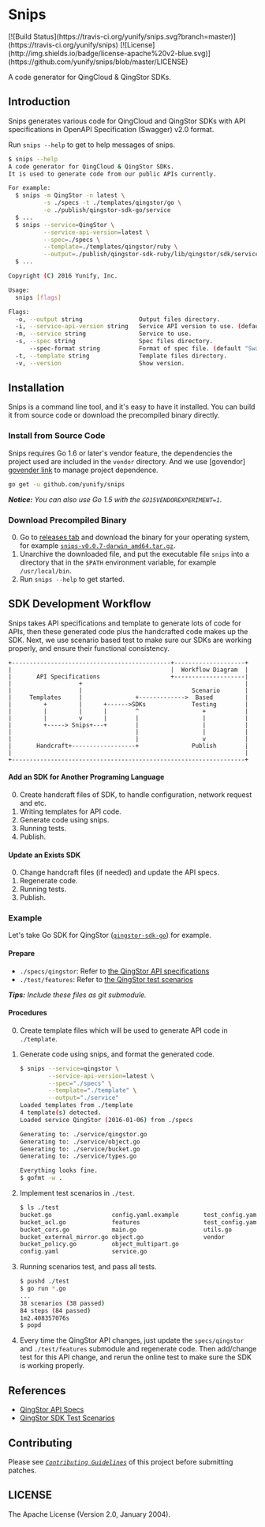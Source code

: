 # Snips

<span style="display: inline-block">
[![Build Status](https://travis-ci.org/yunify/snips.svg?branch=master)]
(https://travis-ci.org/yunify/snips)
[![License](http://img.shields.io/badge/license-apache%20v2-blue.svg)]
(https://github.com/yunify/snips/blob/master/LICENSE)
</span>

A code generator for QingCloud & QingStor SDKs.

## Introduction

Snips generates various code for QingCloud and QingStor SDKs with API
specifications in OpenAPI Specification (Swagger) v2.0 format.

Run `snips --help` to get to help messages of snips.

``` bash
$ snips --help
A code generator for QingCloud & QingStor SDKs.
It is used to generate code from our public APIs currently.

For example:
  $ snips -m QingStor -n latest \
          -s ./specs -t ./templates/qingstor/go \
          -o ./publish/qingstor-sdk-go/service
  $ ...
  $ snips --service=QingStor \
          --service-api-version=latest \
          --spec=./specs \
          --template=./templates/qingstor/ruby \
          --output=./publish/qingstor-sdk-ruby/lib/qingstor/sdk/service
  $ ...

Copyright (C) 2016 Yunify, Inc.

Usage:
  snips [flags]

Flags:
  -o, --output string                Output files directory.
  -i, --service-api-version string   Service API version to use. (default "latest")
  -m, --service string               Service to use.
  -s, --spec string                  Spec files directory.
      --spec-format string           Format of spec file. (default "Swagger-v2.0")
  -t, --template string              Template files directory.
  -v, --version                      Show version.
```

## Installation

Snips is a command line tool, and it's easy to have it installed. You can build
it from source code or download the precompiled binary directly.

### Install from Source Code

Snips requires Go 1.6 or later's vendor feature, the dependencies the project
used are included in the `vendor` directory. And we use [govendor]
[govender link] to manage project dependence.

``` bash
go get -u github.com/yunify/snips
```

___Notice:___ _You can also use Go 1.5 with the `GO15VENDOREXPERIMENT=1`._

### Download Precompiled Binary

0. Go to [releases tab][release link] and download the binary for your operating
system, for example [`snips-v0.0.7-darwin_amd64.tar.gz`][example download link].
0. Unarchive the downloaded file, and put the executable file `snips` into a
directory that in the `$PATH` environment variable, for example
`/usr/local/bin`.
0. Run `snips --help` to get started.

## SDK Development Workflow

Snips takes API specifications and template to generate lots of code for APIs,
then these generated code plus the handcrafted code makes up the SDK. Next,
we use scenario based test to make sure our SDKs are working properly, and
ensure their functional consistency.

```
+---------------------------------------------+--------------------+
|                                             |  Workflow Diagram  |
|       API Specifications                    +--------------------|
|                   +                                              |
|                   |                               Scenario       |
|     Templates     |               +------------->  Based         |
|         +         |      +------>SDKs             Testing        |
|         |         |      |        ^                  +           |
|         |         v      |        |                  |           |
|         +-----> Snips+---+        |                  |           |
|                                   |                  |           |
|                                   |                  v           |
|       Handcraft+------------------+               Publish        |
|                                                                  |
+------------------------------------------------------------------+
```

#### Add an SDK for Another Programing Language

0. Create handcraft files of SDK, to handle configuration, network request and etc.
0. Writing templates for API code.
0. Generate code using snips.
0. Running tests.
0. Publish.

#### Update an Exists SDK

0. Change handcraft files (if needed) and update the API specs.
0. Regenerate code.
0. Running tests.
0. Publish.

### Example

Let's take Go SDK for QingStor ([`qingstor-sdk-go`][qingstor-sdk-go link]) for
example.

#### Prepare

- `./specs/qingstor`: Refer to [the QingStor API specifications][api specs link]
- `./test/features`: Refer to [the QingStor test scenarios][test scenarios link]

___Tips:___ _Include these files as git submodule._

#### Procedures

0. Create template files which will be used to generate API code in `./template`.
0. Generate code using snips, and format the generated code.

    ``` bash
    $ snips --service=qingstor \
            --service-api-version=latest \
            --spec="./specs" \
            --template="./template" \
            --output="./service"
    Loaded templates from ./template
    4 template(s) detected.
    Loaded service QingStor (2016-01-06) from ./specs

    Generating to: ./service/qingstor.go
    Generating to: ./service/object.go
    Generating to: ./service/bucket.go
    Generating to: ./service/types.go

    Everything looks fine.
    $ gofmt -w .
    ```

0. Implement test scenarios in `./test`.

    ``` bash
    $ ls ./test
    bucket.go                 config.yaml.example       test_config.yaml
    bucket_acl.go             features                  test_config.yaml.example
    bucket_cors.go            main.go                   utils.go
    bucket_external_mirror.go object.go                 vendor
    bucket_policy.go          object_multipart.go
    config.yaml               service.go
    ```
 
0. Running scenarios test, and pass all tests.

    ``` bash
    $ pushd ./test
    $ go run *.go
    ...
    38 scenarios (38 passed)
    84 steps (84 passed)
    1m2.408357076s
    $ popd
    ```

0. Every time the QingStor API changes, just update the `specs/qingstor` and
`./test/features` submodule and regenerate code. Then add/change test for this
API change, and rerun the online test to make sure the SDK is working properly.

## References

- [QingStor API Specs][api specs link]
- [QingStor SDK Test Scenarios][test scenarios link]

## Contributing

Please see [_`Contributing Guidelines`_](./CONTRIBUTING.md) of this project
before submitting patches.

## LICENSE

The Apache License (Version 2.0, January 2004).

[govender link]: https://github.com/kardianos/govendor
[qingstor-sdk-go link]: https://github.com/yunify/qingstor-sdk-go
[api specs link]: https://github.com/yunify/qingstor-api-specs
[test scenarios link]: https://github.com/yunify/qingstor-sdk-test-scenarios

[release link]: https://github.com/yunify/snips/releases
[example download link]: https://github.com/yunify/snips/releases/download/v0.0.7/snips-v0.0.7-darwin_amd64.tar.gz

